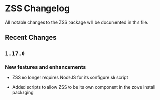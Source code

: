 # ZSS Changelog

All notable changes to the ZSS package will be documented in this file.

## Recent Changes

## `1.17.0`

### New features and enhancements
- ZSS no longer requires NodeJS for its configure.sh script

- Added scripts to allow ZSS to be its own component in the zowe install packaging

